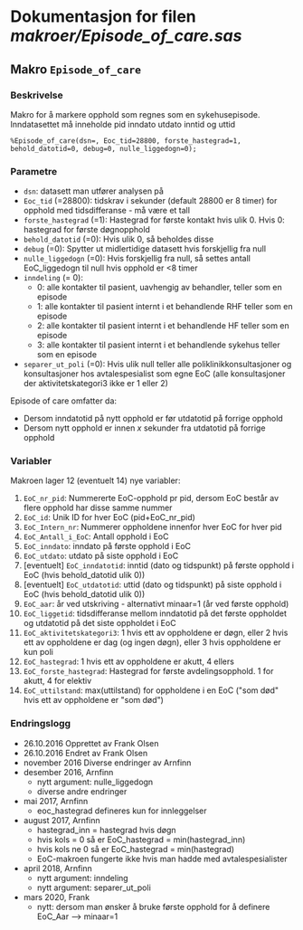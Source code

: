 
# Dokumentasjon for filen *makroer/Episode_of_care.sas*


## Makro `Episode_of_care`

### Beskrivelse

Makro for å markere opphold som regnes som en sykehusepisode. 
Inndatasettet må inneholde pid inndato utdato inntid og uttid

```
%Episode_of_care(dsn=, Eoc_tid=28800, forste_hastegrad=1, behold_datotid=0, debug=0, nulle_liggedogn=0);
```

### Parametre

- `dsn`: datasett man utfører analysen på
- `Eoc_tid` (=28800): tidskrav i sekunder (default 28800 er 8 timer) for opphold med tidsdifferanse - må være et tall
- `forste_hastegrad` (=1): Hastegrad for første kontakt hvis ulik 0. Hvis 0: hastegrad for første døgnopphold
- `behold_datotid` (=0): Hvis ulik 0, så beholdes disse 
- `debug` (=0): Spytter ut midlertidige datasett hvis forskjellig fra null
- `nulle_liggedogn` (=0): Hvis forskjellig fra null, så settes antall EoC_liggedogn til null hvis opphold er <8 timer
- `inndeling` (= 0):
  - 0: alle kontakter til pasient, uavhengig av behandler, teller som en episode
  - 1: alle kontakter til pasient internt i et behandlende RHF teller som en episode
  - 2: alle kontakter til pasient internt i et behandlende HF teller som en episode
  - 3: alle kontakter til pasient internt i et behandlende sykehus teller som en episode
- `separer_ut_poli` (=0): Hvis ulik null teller alle poliklinikkonsultasjoner og konsultasjoner hos avtalespesialist som egne EoC (alle konsultasjoner der aktivitetskategori3 ikke er 1 eller 2)
  
Episode of care omfatter da:
- Dersom inndatotid på nytt opphold er før utdatotid på forrige opphold
- Dersom nytt opphold er innen *x* sekunder fra utdatotid på forrige opphold

### Variabler

Makroen lager 12 (eventuelt 14) nye variabler:
1.  `EoC_nr_pid`: Nummererte EoC-opphold pr pid, dersom EoC består av flere opphold har disse samme nummer
2.  `EoC_id`: Unik ID for hver EoC (pid+EoC_nr_pid)
3.  `EoC_Intern_nr`: Nummerer oppholdene innenfor hver EoC for hver pid
4.  `EoC_Antall_i_EoC`: Antall opphold i EoC
5.  `EoC_inndato`: inndato på første opphold i EoC
6.  `EoC_utdato`: utdato på siste opphold i EoC
7.  [eventuelt] `EoC_inndatotid`: inntid (dato og tidspunkt) på første opphold i EoC (hvis behold_datotid ulik 0))
8.  [eventuelt] `EoC_utdatotid`: uttid (dato og tidspunkt) på siste opphold i EoC (hvis behold_datotid ulik 0))
9.  `EoC_aar`: år ved utskriving - alternativt minaar=1 (år ved første opphold)
10. `EoC_liggetid`: tidsdifferanse mellom inndatotid på det første oppholdet og utdatotid på det siste oppholdet i EoC
11. `EoC_aktivitetskategori3`: 1 hvis ett av oppholdene er døgn, eller 2 hvis ett av oppholdene er dag (og ingen døgn), eller 3 hvis oppholdene er kun poli
12. `EoC_hastegrad`: 1 hvis ett av oppholdene er akutt, 4 ellers
13. `EoC_forste_hastegrad`: Hastegrad for første avdelingsopphold. 1 for akutt, 4 for elektiv
14. `EoC_uttilstand`: max(uttilstand) for oppholdene i en EoC ("som død" hvis ett av oppholdene er "som død")

### Endringslogg

- 26.10.2016 Opprettet av Frank Olsen
- 26.10.2016 Endret av Frank Olsen
- november 2016 Diverse endringer av Arnfinn
- desember 2016, Arnfinn
  - nytt argument: nulle_liggedogn
  - diverse andre endringer
- mai 2017, Arnfinn
  - eoc_hastegrad defineres kun for innleggelser
- august 2017, Arnfinn
  - hastegrad_inn = hastegrad hvis døgn
  - hvis kols = 0 så er EoC_hastegrad = min(hastegrad_inn)
  - hvis kols ne 0 så er EoC_hastegrad = min(hastegrad)
  - EoC-makroen fungerte ikke hvis man hadde med avtalespesialister
- april 2018, Arnfinn
  - nytt argument: inndeling 
  - nytt argument: separer_ut_poli
- mars 2020, Frank
	- nytt: dersom man ønsker å bruke første opphold for å definere EoC_Aar
	--> minaar=1


